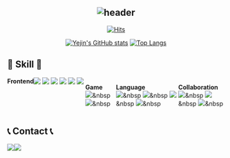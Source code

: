 <div align="center">
  
![header](https://capsule-render.vercel.app/api?type=cylinder&theme=gruvbox_light&color=auto&text=Welcome%20to%20Yejin's%20GitHub%20👋&animation=twinkling&fontSize=35&fontColor=000000&fontAlignY=50&fontAlign=50&height=180)
---
  
[![Hits](https://hits.seeyoufarm.com/api/count/incr/badge.svg?url=https%3A%2F%2Fgithub.com%2F1004Jumto%2Fhit-counter&count_bg=%23FF9E00&title_bg=%23000000&icon=googlefit.svg&icon_color=%23F3F3F3&title=Visit&edge_flat=false)](https://hits.seeyoufarm.com)

[![Yejin's GitHub stats](https://github-readme-stats.vercel.app/api?username=1004Jumto&theme=gruvbox&count_private=true&rank_icon=github)](https://github.com/1004Jumto/github-readme-stats)
[![Top Langs](https://github-readme-stats.vercel.app/api/top-langs/?username=1004Jumto&layout=donut&theme=gruvbox)](https://github.com/1004Jumto/github-readme-stats)

<div align="left">
  
## 🔨 Skill 🔨
<div style="display:flex; flex-direction:row;">
  <strong>Frontend</strong><br>
    <img src="https://img.shields.io/badge/html5-E34F26?style=flat-square&logo=html5&logoColor=white">&nbsp
    <img src="https://img.shields.io/badge/css-1572B6?style=flat-square&logo=css3&logoColor=white">&nbsp
    <img src="https://img.shields.io/badge/javascript-F7DF1E?style=flat-square&logo=javascript&logoColor=black">&nbsp
    <img src="https://img.shields.io/badge/Andoid Studio-3DDC84?style=flat-square&logo=android studio&logoColor=white">&nbsp
    <img src="https://img.shields.io/badge/Flutter-02569B?style=for-the-badge&logo=flutter&logoColor=white" />&nbsp
    <img src="https://img.shields.io/badge/Dart-0175C2?style=for-the-badge&logo=dart&logoColor=white" />&nbsp
  
  <strong>Game</strong><br>
    <img src="https://img.shields.io/badge/Unity-100000?style=for-the-badge&logo=unity&logoColor=white" />&nbsp
    <img src="https://img.shields.io/badge/C%23-239120?style=for-the-badge&logo=c-sharp&logoColor=white" />&nbsp
  
  <strong>Language</strong><br> 
    <img src="https://img.shields.io/badge/C-00599C?style=for-the-badge&logo=c&logoColor=white" />&nbsp
    <img src="https://img.shields.io/badge/C%2B%2B-00599C?style=for-the-badge&logo=c%2B%2B&logoColor=white" />&nbsp
    <img src="https://img.shields.io/badge/Unity-100000?style=for-the-badge&logo=unity&logoColor=white" />&nbsp
    <img src="https://img.shields.io/badge/Java-ED8B00?style=for-the-badge&logo=openjdk&logoColor=white" />&nbsp
    
  <strong>Collaboration</strong><br>
    <img src="https://img.shields.io/badge/git-F05033.svg?style=for-the-badge&logo=git&logoColor=white" />&nbsp
    <img src="https://img.shields.io/badge/github-181717.svg?style=for-the-badge&logo=github&logoColor=white" />&nbsp
    <img src="https://img.shields.io/badge/Notion-F3F3F3.svg?style=for-the-badge&logo=notion&logoColor=black" />&nbsp
</div>
 
## 📞 Contact 📞
<div style="display:flex; flex-direction:row;">
    <a href="https://www.instagram.com/ye.ann926/">
        <img src="https://img.shields.io/badge/Instagram-E4405F?style=for-the-badge&logo=Instagram&logoColor=white"> 
    </a>
    <a href="leeyjin0926@gmail.com">
        <img src="https://img.shields.io/badge/Gmail-EA4335?style=for-the-badge&logo=Gmail&logoColor=white"> 
    </a>
</div><br>
    


